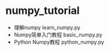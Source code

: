 # numpy_tutorial
* 理解numpy                                  learn_numpy.py
* Numpy简单入门教程                           basic_numpy.py
* Python Numpy教程                           python_numpy.py
